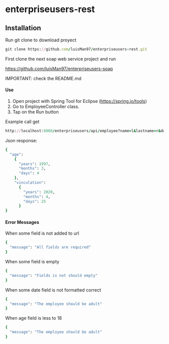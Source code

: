 # enterpriseusers-rest
## Installation
Run git clone to download proyect

```ruby
git clone https://github.com/luisMan97/enterpriseusers-rest.git
```
First clone the next soap web service project and run

https://github.com/luisMan97/enterpriseusers-soap

IMPORTANT: check the README.md

#### Use
1) Open project with Spring Tool for Eclipse (https://spring.io/tools)
2) Go to EmployeeController class.
2) Tap on the Run button

Example call get

```ruby
http://localhost:8080/enterpriseusers/api/employee?name=l&lastname=r&document_type=c&document=1&birth=1997-04-04&vinculation=2020-05-25&position=d&salary=1.0
```

Json response:

```ruby
{
  "age":
    {
      "years": 1997,
      "months": 3,
      "days": 4
    },
    "vinculation":
      {
        "years": 2020,
        "months": 4,
        "days": 25
      }
}
```

#### Error Messages
When some field is not added to url

```ruby
{
  "message": "All fields are required"
}
```

When some field is empty

```ruby
{
  "message": "Fields is not should empty"
}
```

When some date field is not formatted correct
```ruby
{
  "message": "The employee should be adult"
}
```

When age field is less to 18
```ruby
{
  "message": "The employee should be adult"
}
